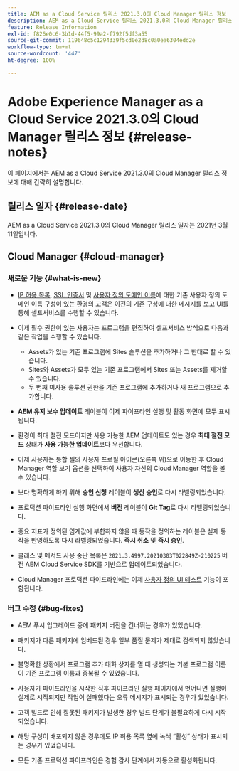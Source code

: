 ```yaml
---
title: AEM as a Cloud Service 릴리스 2021.3.0의 Cloud Manager 릴리스 정보
description: AEM as a Cloud Service 릴리스 2021.3.0의 Cloud Manager 릴리스 정보
feature: Release Information
exl-id: f826e0c6-3b1d-44f5-99a2-f792f5df3a55
source-git-commit: 119648c5c1294339f5cd0e2d8c0a0ea6304edd2e
workflow-type: tm+mt
source-wordcount: '447'
ht-degree: 100%

---
```


# Adobe Experience Manager as a Cloud Service 2021.3.0의 Cloud Manager 릴리스 정보 {#release-notes}

이 페이지에서는 AEM as a Cloud Service 2021.3.0의 Cloud Manager 릴리스 정보에 대해 간략히 설명합니다.

## 릴리스 일자 {#release-date}

AEM as a Cloud Service 2021.3.0의 Cloud Manager 릴리스 일자는 2021년 3월 11일입니다.

## Cloud Manager {#cloud-manager}

### 새로운 기능 {#what-is-new}

* [IP 허용 목록](/help/implementing/cloud-manager/ip-allow-lists/managing-ip-allow-lists.md#pre-existing-cdn), [SSL 인증서](/help/implementing/cloud-manager/managing-ssl-certifications/managing-certificates.md#pre-existing-cdn) 및 [사용자 정의 도메인 이름](/help/implementing/cloud-manager/custom-domain-names/check-domain-name-status.md#pre-existing-cdn)에 대한 기존 사용자 정의 도메인 이름 구성이 있는 환경의 고객은 이전의 기존 구성에 대한 메시지를 보고 UI를 통해 셀프서비스를 수행할 수 있습니다.

* 이제 필수 권한이 있는 사용자는 프로그램을 편집하여 셀프서비스 방식으로 다음과 같은 작업을 수행할 수 있습니다.
   * Assets가 있는 기존 프로그램에 Sites 솔루션을 추가하거나 그 반대로 할 수 있습니다.
   * Sites와 Assets가 모두 있는 기존 프로그램에서 Sites 또는 Assets를 제거할 수 있습니다.
   * 두 번째 미사용 솔루션 권한을 기존 프로그램에 추가하거나 새 프로그램으로 추가합니다.

* **AEM 유지 보수 업데이트** 레이블이 이제 파이프라인 실행 및 활동 화면에 모두 표시됩니다.

* 환경이 최대 절전 모드이지만 사용 가능한 AEM 업데이트도 있는 경우 **최대 절전 모드** 상태가 **사용 가능한 업데이트**&#x200B;보다 우선합니다.

* 이제 사용자는 통합 셸의 사용자 프로필 아이콘(오른쪽 위)으로 이동한 후 Cloud Manager 역할 보기 옵션을 선택하여 사용자 자신의 Cloud Manager 역할을 볼 수 있습니다.

* 보다 명확하게 하기 위해 **승인 신청** 레이블이 **생산 승인**&#x200B;로 다시 라벨링되었습니다.

* 프로덕션 파이프라인 실행 화면에서 **버전** 레이블이 **Git Tag**&#x200B;로 다시 라벨링되었습니다.

* 중요 지표가 정의된 임계값에 부합하지 않을 때 동작을 정의하는 레이블은 실제 동작을 반영하도록 다시 라벨링되었습니다. **즉시 취소** 및 **즉시 승인**.

* 클래스 및 메서드 사용 중단 목록은 `2021.3.4997.20210303T022849Z-210225` 버전 AEM Cloud Service SDK를 기반으로 업데이트되었습니다.

* Cloud Manager 프로덕션 파이프라인에는 이제 [사용자 정의 UI 테스트](/help/implementing/cloud-manager/functional-testing.md#custom-ui-testing) 기능이 포함됩니다.

### 버그 수정  {#bug-fixes}

* AEM 푸시 업그레이드 중에 패키지 버전을 건너뛰는 경우가 있었습니다.

* 패키지가 다른 패키지에 임베드된 경우 일부 품질 문제가 제대로 검색되지 않았습니다.

* 불명확한 상황에서 프로그램 추가 대화 상자를 열 때 생성되는 기본 프로그램 이름이 기존 프로그램 이름과 중복될 수 있었습니다.

* 사용자가 파이프라인을 시작한 직후 파이프라인 실행 페이지에서 벗어나면 실행이 실제로 시작되지만 작업이 실패했다는 오류 메시지가 표시되는 경우가 있었습니다.

* 고객 빌드로 인해 잘못된 패키지가 발생한 경우 빌드 단계가 불필요하게 다시 시작되었습니다.

* 해당 구성이 배포되지 않은 경우에도 IP 허용 목록 옆에 녹색 “활성” 상태가 표시되는 경우가 있었습니다.

* 모든 기존 프로덕션 파이프라인은 경험 감사 단계에서 자동으로 활성화됩니다.
